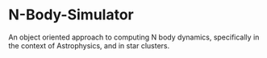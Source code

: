 # N-Body-Simulator
An object oriented approach to computing N body dynamics, specifically in the context of Astrophysics, and in star clusters.
